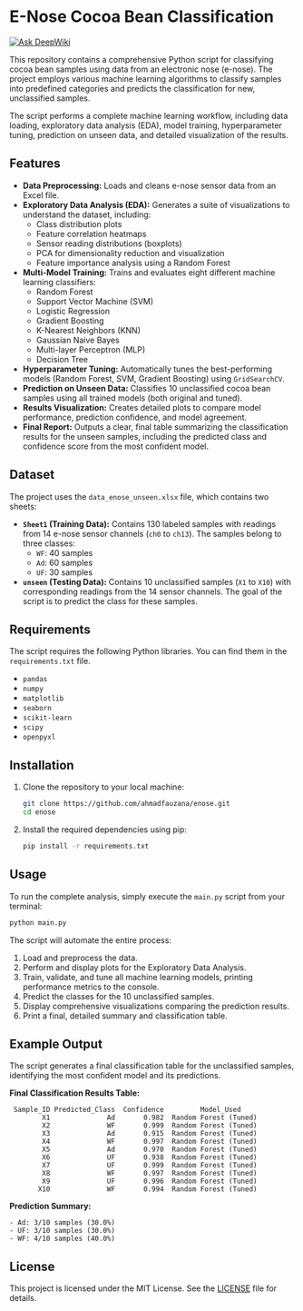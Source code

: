 # E-Nose Cocoa Bean Classification
[![Ask DeepWiki](https://devin.ai/assets/askdeepwiki.png)](https://deepwiki.com/ahmadfauzana/enose)

This repository contains a comprehensive Python script for classifying cocoa bean samples using data from an electronic nose (e-nose). The project employs various machine learning algorithms to classify samples into predefined categories and predicts the classification for new, unclassified samples.

The script performs a complete machine learning workflow, including data loading, exploratory data analysis (EDA), model training, hyperparameter tuning, prediction on unseen data, and detailed visualization of the results.

## Features
- **Data Preprocessing:** Loads and cleans e-nose sensor data from an Excel file.
- **Exploratory Data Analysis (EDA):** Generates a suite of visualizations to understand the dataset, including:
    - Class distribution plots
    - Feature correlation heatmaps
    - Sensor reading distributions (boxplots)
    - PCA for dimensionality reduction and visualization
    - Feature importance analysis using a Random Forest
- **Multi-Model Training:** Trains and evaluates eight different machine learning classifiers:
    - Random Forest
    - Support Vector Machine (SVM)
    - Logistic Regression
    - Gradient Boosting
    - K-Nearest Neighbors (KNN)
    - Gaussian Naive Bayes
    - Multi-layer Perceptron (MLP)
    - Decision Tree
- **Hyperparameter Tuning:** Automatically tunes the best-performing models (Random Forest, SVM, Gradient Boosting) using `GridSearchCV`.
- **Prediction on Unseen Data:** Classifies 10 unclassified cocoa bean samples using all trained models (both original and tuned).
- **Results Visualization:** Creates detailed plots to compare model performance, prediction confidence, and model agreement.
- **Final Report:** Outputs a clear, final table summarizing the classification results for the unseen samples, including the predicted class and confidence score from the most confident model.

## Dataset
The project uses the `data_enose_unseen.xlsx` file, which contains two sheets:
- **`Sheet1` (Training Data):** Contains 130 labeled samples with readings from 14 e-nose sensor channels (`ch0` to `ch13`). The samples belong to three classes:
    - `WF`: 40 samples
    - `Ad`: 60 samples
    - `UF`: 30 samples
- **`unseen` (Testing Data):** Contains 10 unclassified samples (`X1` to `X10`) with corresponding readings from the 14 sensor channels. The goal of the script is to predict the class for these samples.

## Requirements
The script requires the following Python libraries. You can find them in the `requirements.txt` file.
- `pandas`
- `numpy`
- `matplotlib`
- `seaborn`
- `scikit-learn`
- `scipy`
- `openpyxl`

## Installation
1.  Clone the repository to your local machine:
    ```bash
    git clone https://github.com/ahmadfauzana/enose.git
    cd enose
    ```
2.  Install the required dependencies using pip:
    ```bash
    pip install -r requirements.txt
    ```

## Usage
To run the complete analysis, simply execute the `main.py` script from your terminal:
```bash
python main.py
```
The script will automate the entire process:
1.  Load and preprocess the data.
2.  Perform and display plots for the Exploratory Data Analysis.
3.  Train, validate, and tune all machine learning models, printing performance metrics to the console.
4.  Predict the classes for the 10 unclassified samples.
5.  Display comprehensive visualizations comparing the prediction results.
6.  Print a final, detailed summary and classification table.

## Example Output
The script generates a final classification table for the unclassified samples, identifying the most confident model and its predictions.

**Final Classification Results Table:**
```
 Sample_ID Predicted_Class  Confidence         Model_Used
        X1              Ad       0.982  Random Forest (Tuned)
        X2              WF       0.999  Random Forest (Tuned)
        X3              Ad       0.915  Random Forest (Tuned)
        X4              WF       0.997  Random Forest (Tuned)
        X5              Ad       0.970  Random Forest (Tuned)
        X6              UF       0.938  Random Forest (Tuned)
        X7              UF       0.999  Random Forest (Tuned)
        X8              WF       0.997  Random Forest (Tuned)
        X9              UF       0.996  Random Forest (Tuned)
       X10              WF       0.994  Random Forest (Tuned)
```

**Prediction Summary:**
```
- Ad: 3/10 samples (30.0%)
- UF: 3/10 samples (30.0%)
- WF: 4/10 samples (40.0%)
```

## License
This project is licensed under the MIT License. See the [LICENSE](LICENSE) file for details.
